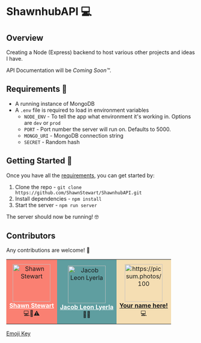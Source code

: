 # ShawnhubAPI 💻

## Overview

Creating a Node (Express) backend to host various other projects and ideas I have.

API Documentation will be _Coming Soon™_.

## <a id="requirements"></a> Requirements 📝

-   A running instance of MongoDB
-   A `.env` file is required to load in environment variables
    -   `NODE_ENV` - To tell the app what environment it's working in. Options are `dev` or `prod`
    -   `PORT` - Port number the server will run on. Defaults to 5000.
    -   `MONGO_URI` - MongoDB connection string
    -   `SECRET` - Random hash

## <a id="getting-started"></a> Getting Started 🏃‍

Once you have all the [requirements](#requirements), you can get started by:

1.  Clone the repo - `git clone https://github.com/ShawnStewart/ShawnhubAPI.git`
2.  Install dependencies - `npm install`
3.  Start the server - `npm run server`

The server should now be running! 🤓

## Contributors

Any contributions are welcome! 💙

<table>
    <tr align="center">
        <td style="background-color: salmon; padding: 12px 8px;">
            <img src="https://avatars0.githubusercontent.com/u/36025407?s=460&v=4" width="100px" alt="Shawn Stewart" />
            <div>
                <b><a href="https://www.github.com/ShawnStewart" style="color: white;">Shawn Stewart</a></b>
            </div>
            <div>💻🤔⚠️</div>
        </td>
        <td style="background-color: cadetblue; padding: 12px 8px;">
            <img src="https://avatars0.githubusercontent.com/u/36936448?s=460&v=4" width="100px" alt="Jacob Leon Lyerla" />
            <div>
                <b><a href="https://www.github.com/ShawnStewart" style="color: white;">Jacob Leon Lyerla</a></b>
            </div>
            <div>🤔💵</div>
        </td>
        <td style="background-color: wheat; padding: 12px 8px;">
            <img src="https://picsum.photos/100" width="100px" alt="https://picsum.photos/100">
            <div>
                <b><a href="#getting-started">Your name here!</a></b>
            </div>
            <div>💻</div>
        </td>
    </tr>
</table>

[Emoji Key](https://allcontributors.org/docs/en/emoji-key)
